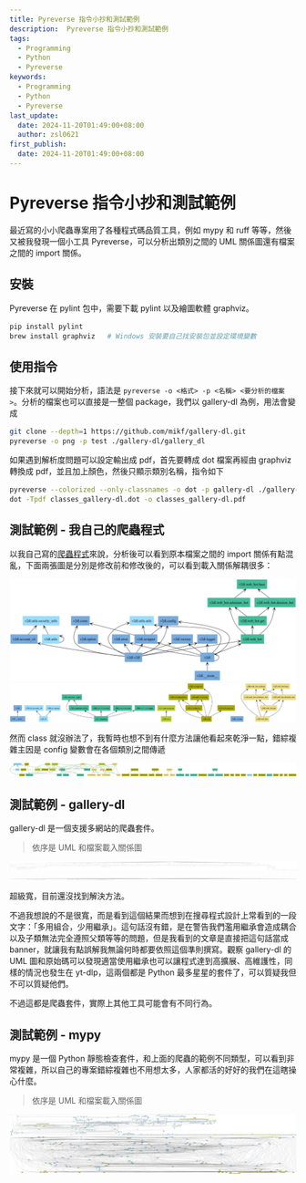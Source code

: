 ```yaml
---
title: Pyreverse 指令小抄和測試範例
description:  Pyreverse 指令小抄和測試範例
tags:
  - Programming
  - Python
  - Pyreverse
keywords:
  - Programming
  - Python
  - Pyreverse
last_update:
  date: 2024-11-20T01:49:00+08:00
  author: zsl0621
first_publish:
  date: 2024-11-20T01:49:00+08:00
---
```


# Pyreverse 指令小抄和測試範例

最近寫的小小爬蟲專案用了各種程式碼品質工具，例如 mypy 和 ruff 等等，然後又被我發現一個小工具 Pyreverse，可以分析出類別之間的 UML 關係圖還有檔案之間的 import 關係。

## 安裝

Pyreverse 在 pylint 包中，需要下載 pylint 以及繪圖軟體 graphviz。

```bash
pip install pylint
brew install graphviz   # Windows 安裝要自己找安裝包並設定環境變數
```

## 使用指令

接下來就可以開始分析，語法是 `pyreverse -o <格式> -p <名稱> <要分析的檔案>`。分析的檔案也可以直接是一整個 package，我們以 gallery-dl 為例，用法會變成

```bash
git clone --depth=1 https://github.com/mikf/gallery-dl.git
pyreverse -o png -p test ./gallery-dl/gallery_dl
```

如果遇到解析度問題可以設定輸出成 pdf，首先要轉成 dot 檔案再經由 graphviz 轉換成 pdf，並且加上顏色，然後只顯示類別名稱，指令如下

```bash
pyreverse --colorized --only-classnames -o dot -p gallery-dl ./gallery-dl/gallery_dl
dot -Tpdf classes_gallery-dl.dot -o classes_gallery-dl.pdf
```

## 測試範例 - 我自己的爬蟲程式

以我自己寫的[爬蟲程式](https://github.com/ZhenShuo2021/V2PH-Downloader/)來說，分析後可以看到原本檔案之間的 import 關係有點混亂，下面兩張圖是分別是修改前和修改後的，可以看到載入關係解耦很多：

![v2dl1](data/pyreverse-usage/packages_v2dl_1.webp "pkg_v2dl_1")
![v2dl2](data/pyreverse-usage/packages_v2dl_2.webp "pkg_v2dl_2")

然而 class 就沒辦法了，我暫時也想不到有什麼方法讓他看起來乾淨一點，錯綜複雜主因是 config 變數會在各個類別之間傳遞

![v2dl13](data/pyreverse-usage/classes_v2dl.webp "uml_v2dl_1")

## 測試範例 - gallery-dl

gallery-dl 是一個支援多網站的爬蟲套件。

> 依序是 UML 和檔案載入關係圖

![test1](data/pyreverse-usage/classes_gallery-dl.webp "UML gdl")
![test2](data/pyreverse-usage/packages_gallery-dl.webp "pkg gdl")

超級寬，目前還沒找到解決方法。

不過我想說的不是很寬，而是看到這個結果而想到在搜尋程式設計上常看到的一段文字：「多用組合，少用繼承」。這句話沒有錯，是在警告我們濫用繼承會造成耦合以及子類無法完全遵照父類等等的問題，但是我看到的文章是直接把這句話當成 banner，就讓我有點誤解我無論何時都要依照這個準則撰寫。觀察 gallery-dl 的 UML 圖和原始碼可以發現適當使用繼承也可以讓程式達到高擴展、高維護性，同樣的情況也發生在 yt-dlp，這兩個都是 Python 最多星星的套件了，可以質疑我但不可以質疑他們。

不過這都是爬蟲套件，實際上其他工具可能會有不同行為。

## 測試範例 - mypy

mypy 是一個 Python 靜態檢查套件，和上面的爬蟲的範例不同類型，可以看到非常複雜，所以自己的專案錯綜複雜也不用想太多，人家都活的好好的我們在這瞎操心什麼。

> 依序是 UML 和檔案載入關係圖

![test1](data/pyreverse-usage/classes_mypy.webp "UML mypy")
![test2](data/pyreverse-usage/packages_mypy.webp "pkg mypy")

